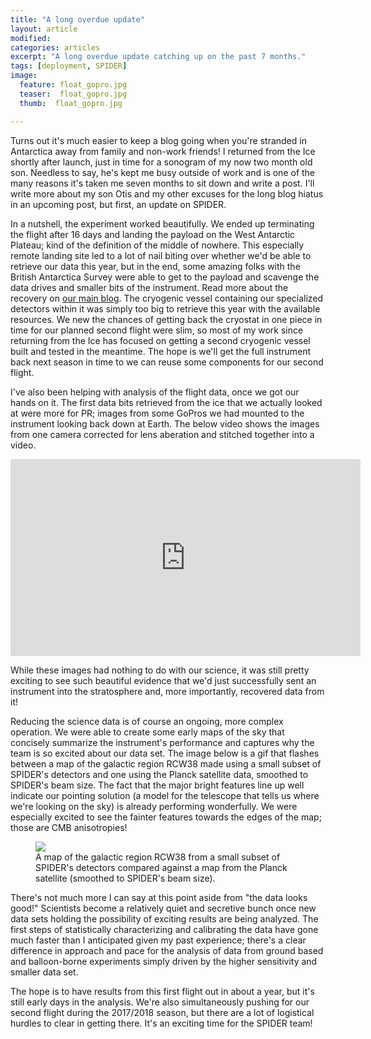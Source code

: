 ```yaml
---
title: "A long overdue update"
layout: article
modified:
categories: articles
excerpt: "A long overdue update catching up on the past 7 months."
tags: [deployment, SPIDER]
image:
  feature: float_gopro.jpg
  teaser:  float_gopro.jpg
  thumb:  float_gopro.jpg

---
```


Turns out it's much easier to keep a blog going when you're stranded in Antarctica away from family and non-work friends! I returned from the Ice shortly after launch, just in time for a sonogram of my now two month old son. Needless to say, he's kept me busy outside of work and is one of the many reasons it's taken me seven months to sit down and write a post. I'll write more about my son Otis and my other excuses for the long blog hiatus in an upcoming post, but first, an update on SPIDER.

In a nutshell, the experiment worked beautifully. We ended up terminating the flight after 16 days and landing the payload on the West Antarctic Plateau; kind of the definition of the middle of nowhere. This especially remote landing site led to a lot of nail biting over whether we'd be able to retrieve our data this year, but in the end, some amazing folks with the British Antarctica Survey were able to get to the payload and scavenge the data drives and smaller bits of the instrument. Read more about the recovery on [our main blog](http://spider.princeton.edu/). The cryogenic vessel containing our specialized detectors within it was simply too big to retrieve this year with the available resources. We new the chances of getting back the cryostat in one piece in time for our planned second flight were slim, so most of my work since returning from the Ice has focused on getting a second cryogenic vessel built and tested in the meantime. The hope is we'll get the full instrument back next season in time to we can reuse some components for our second flight.

I've also been helping with analysis of the flight data, once we got our hands on it. The first data bits retrieved from the ice that we actually looked at were more for PR; images from some GoPros we had mounted to the instrument looking back down at Earth. The below video shows the images from one camera corrected for lens aberation and stitched together into a video.

<iframe width="560" height="315" src="https://www.youtube.com/embed/0OLufr9wLgM" frameborder="0" allowfullscreen></iframe>

While these images had nothing to do with our science, it was still pretty exciting to see such beautiful evidence that we'd just successfully sent an instrument into the stratosphere and, more importantly, recovered data from it!

Reducing the science data is of course an ongoing, more complex operation. We were able to create some early maps of the sky that concisely summarize the instrument's performance and captures why the team is so excited about our data set. The image below is a gif that flashes between a map of the galactic region RCW38 made using a small subset of SPIDER's detectors and one using the Planck satellite data, smoothed to SPIDER's beam size. The fact that the major bright features line up well indicate our pointing solution (a model for the telescope that tells us where we're looking on the sky) is already performing wonderfully. We were especially excited to see the fainter features towards the edges of the map; those are CMB anisotropies!

<figure>
        <a href="{{ site.url }}/images/X1_obs1.gif"><img src="{{ site.url }}/images/X1_obs1.gif"></a>
        <figcaption>A map of the galactic region RCW38 from a small subset of SPIDER's detectors compared against a map from the Planck satellite (smoothed to SPIDER's beam size).  </figcaption>
</figure>

There's not much more I can say at this point aside from "the data looks good!" Scientists become a relatively quiet and secretive bunch once new data sets holding the possibility of exciting results are being analyzed. The first steps of statistically characterizing and calibrating the data have gone much faster than I anticipated given my past experience; there's a clear difference in approach and pace for the analysis of data from ground based and balloon-borne experiments simply driven by the higher sensitivity and smaller data set.

The hope is to have results from this first flight out in about a year, but it's still early days in the analysis. We're also simultaneously pushing for our second flight during the 2017/2018 season, but there are a lot of logistical hurdles to clear in getting there. It's an exciting time for the SPIDER team!
